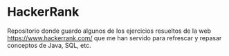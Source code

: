 # HackerRank
Repositorio donde guardo algunos de los ejercicios resueltos de la web https://www.hackerrank.com/ que me han servido para refrescar y repasar conceptos de Java, SQL, etc.

